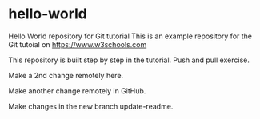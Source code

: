 # hello-world
Hello World repository for Git tutorial
This is an example repository for the Git tutoial on https://www.w3schools.com

This repository is built step by step in the tutorial.
Push and pull exercise.

Make a 2nd change remotely here.

Make another change remotely in GitHub.

Make changes in the new branch update-readme.

